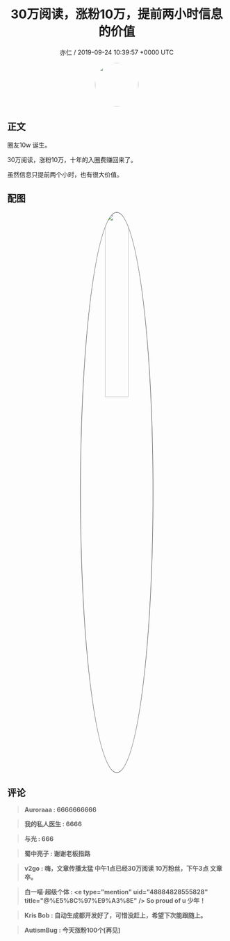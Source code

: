 <h1 align="center">30万阅读，涨粉10万，提前两小时信息的价值</h1>
<p align="center">
    <a>亦仁 / 2019-09-24 10:39:57 &#43;0000 UTC</a>
</p>

<div align="center">
    <img src="https://images.zsxq.com/Fn3NQqCN8nuGF86yZPXSbEsl0mb3?e=1590940799&amp;token=kIxbL07-8jAj8w1n4s9zv64FuZZNEATmlU_Vm6zD:pfbNc8W3hS0oYG_hyXXh_rHMHuc=" width="100" height="100" style="border:1px solid;border-radius:50%; color:#ffffff"/>
</div>

## 正文

<div>
圈友10w 诞生。

30万阅读，涨粉10万，十年的入圈费赚回来了。

虽然信息只提前两个小时，也有很大价值。
</div>

## 配图
<div class="image" align="center">

<img src="https://images.zsxq.com/FvOm4uElp2hAdNEJNFSNuxjBu6y8?imageMogr2/auto-orient/thumbnail/800x/format/jpg/blur/1x0/quality/75&amp;e=1590940799&amp;token=kIxbL07-8jAj8w1n4s9zv64FuZZNEATmlU_Vm6zD:RKIIIUsTtPH9jlF8UPtcMBVd7Sw=" width="33%" height="33%" style="border:1px solid;border-radius:50%; color:#3c3f41"/>

</div>

## 评论

<div align="left">
<div>

<blockquote >
<span> <strong>Auroraaa : 6666666666 </strong></span>
</blockquote>

<blockquote >
<span> <strong>我的私人医生 : 6666 </strong></span>
</blockquote>

<blockquote >
<span> <strong>与光 : 666 </strong></span>
</blockquote>

<blockquote >
<span> <strong>蜀中亮子 : 谢谢老板指路 </strong></span>
</blockquote>

<blockquote >
<span> <strong>v2go : 嗨，文章传播太猛 中午1点已经30万阅读 10万粉丝，下午3点 文章卒。 </strong></span>
</blockquote>

<blockquote >
<span> <strong>白一喵·超级个体 : &lt;e type=&#34;mention&#34; uid=&#34;48884828555828&#34; title=&#34;@%E5%8C%97%E9%A3%8E&#34; /&gt; So proud of u 少年！ </strong></span>
</blockquote>

<blockquote >
<span> <strong>Kris Bob : 自动生成都开发好了，可惜没赶上，希望下次能跟随上。 </strong></span>
</blockquote>

<blockquote >
<span> <strong>AutismBug : 今天涨粉100个[再见] </strong></span>
</blockquote>

</div>
</div>